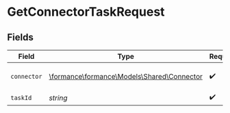 # GetConnectorTaskRequest


## Fields

| Field                                                                          | Type                                                                           | Required                                                                       | Description                                                                    |
| ------------------------------------------------------------------------------ | ------------------------------------------------------------------------------ | ------------------------------------------------------------------------------ | ------------------------------------------------------------------------------ |
| `connector`                                                                    | [\formance\formance\Models\Shared\Connector](../../Models/Shared/Connector.md) | :heavy_check_mark:                                                             | The name of the connector.                                                     |
| `taskId`                                                                       | *string*                                                                       | :heavy_check_mark:                                                             | The task ID.                                                                   |